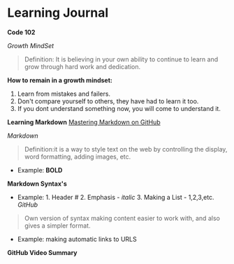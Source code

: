 # Learning Journal
**Code 102**

*Growth MindSet* 
> Definition: 
It is believing in your own ability to continue to learn and grow through hard work and dedication.

**How to remain in a growth mindset:**
1. Learn from mistakes and failers.
2. Don't compare yourself to others, they have had to learn it too.
3. If you dont understand something now, you will come to understand it.

**Learning Markdown**
[Mastering Markdown on GitHub](https://guides.github.com/features/mastering-markdown/)

*Markdown*
>Definition:it is a way to style text on the web by controlling the display, word formatting, adding images, etc.
- Example: **BOLD**

**Markdown Syntax's**
   - Example: 
            1. Header #
            2. Emphasis - *italic*
            3. Making a List - 1,2,3,etc.
*GitHub*
> Own version of syntax making content easier to work with, and also gives a simpler format.
- Example: making automatic links to URLS

**GitHub Video Summary**
> 
